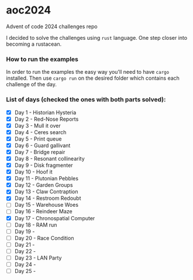 # aoc2024
Advent of code 2024 challenges repo

I decided to solve the challenges using `rust` language. One step closer into becoming a rustacean.

### How to run the examples

In order to run the examples the easy way you'll need to have `cargo` installed. Then use `cargo run` on the desired folder which contains each challenge of the day.

### List of days (checked the ones with both parts solved):

- [x] Day 1 - Historian Hysteria
- [x] Day 2 - Red-Nose Reports
- [x] Day 3 - Mull it over
- [x] Day 4 - Ceres search
- [x] Day 5 - Print queue
- [x] Day 6 - Guard gallivant
- [x] Day 7 - Bridge repair
- [x] Day 8 - Resonant collinearity
- [x] Day 9 - Disk fragmenter
- [x] Day 10 - Hoof it
- [x] Day 11 - Plutonian Pebbles
- [X] Day 12 - Garden Groups
- [x] Day 13 - Claw Contraption 
- [x] Day 14 - Restroom Redoubt
- [ ] Day 15 - Warehouse Woes
- [ ] Day 16 - Reindeer Maze
- [x] Day 17 - Chronospatial Computer
- [ ] Day 18 - RAM run
- [ ] Day 19 -
- [ ] Day 20 - Race Condition
- [ ] Day 21 -
- [ ] Day 22 -
- [ ] Day 23 - LAN Party
- [ ] Day 24 -
- [ ] Day 25 -